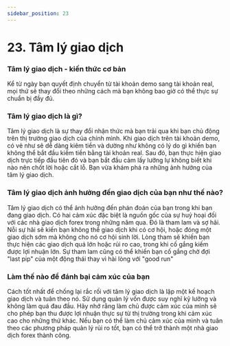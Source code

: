```yaml
---
sidebar_position: 23
---
```

# 23. Tâm lý giao dịch
### Tâm lý giao dịch - kiến thức cơ bản
Kể từ ngày bạn quyết định chuyển từ tài khoản demo sang tài khoản real, mọi thứ sẽ thay đổi theo những cách mà bạn không bao giờ có thể thực sự chuẩn bị đầy đủ.

### Tâm lý giao dịch là gì?
Tâm lý giao dịch là sự thay đổi nhận thức mà bạn trải qua khi bạn chủ động trên thị trường giao dịch của chính mình. Khi giao dịch trên tài khoản demo, có vẻ như sẽ dễ dàng kiêm tiền và dường như không có lý do gì khiến bạn không thể bắt đầu kiếm tiền bằng tài khoản real. Sau đó, bạn thực hiện giao dịch trực tiếp đầu tiên đó và bạn bắt đầu cảm lấy lưỡng lự không biết khi nào nên chốt lời hoặc cắt lỗ. Bạn vừa khám phá ra những ảnh hưởng của tâm lý giao dịch.

### Tâm lý giao dịch ảnh hưởng đến giao dịch của bạn như thế nào?
Tâm lý giao dịch có thể ảnh hưởng đến phán đoán của bạn trong khi bạn đang giao dịch. Có hai cảm xúc đặc biệt là nguồn gốc của sự huỷ hoại đối với các nhà giao dịch forex trong những năm qua. Đó là tham lam và sợ hãi. Nỗi sự hãi sẽ kiến bạn không thể giao dịch khi có cơ hội, hoặc đóng một giao dịch sớm mà không cho nó cơ hội sinh lời. Lòng tham sẽ khiến bạn thực hiện các giao dịch quá lớn hoặc rủi ro cao, trong khi cố gắng kiếm được lợi nhuận lớn. Sự tham lam cũng có thể khiến bạn cố gắng chờ đợi "last pip" của một động thái thay vì hài lòng với "good run"
### Làm thế nào để đánh bại cảm xúc của bạn
Cách tốt nhất để chống lại rắc rối với tâm lý giao dịch là lập một kế hoạch giao dịch và tuân theo nó. Sử dụng quản lý vốn được suy nghĩ kỹ lưỡng và không làm quá đau đầu. Hãy nhớ rằng làm chủ được cảm xúc của mình sẽ cho phép bạn thu được lợi nhuận thực sự từ thị trường trong khi cảm xúc cao cho những thứ khác. Nếu bạn có thể làm chủ cảm xúc của mình và tuân theo các phương pháp quản lý rủi ro tốt, bạn có thể trở thành một nhà giao dịch forex thành công.